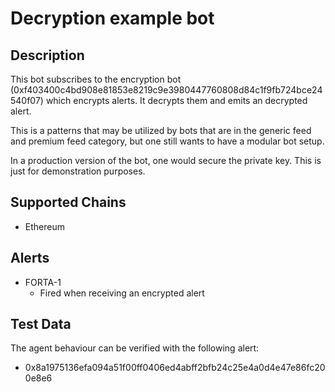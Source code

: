 # Decryption example bot

## Description

This bot subscribes to the encryption bot (0xf403400c4bd908e81853e8219c9e3980447760808d84c1f9fb724bce24540f07) which encrypts alerts. It decrypts them and emits an decrypted alert. 

This is a patterns that may be utilized by bots that are in the generic feed and premium feed category, but one still wants to have a modular bot setup. 

In a production version of the bot, one would secure the private key. This is just for demonstration purposes.

## Supported Chains

- Ethereum

## Alerts

- FORTA-1
  - Fired when receiving an encrypted alert

## Test Data

The agent behaviour can be verified with the following alert:

- 0x8a1975136efa094a51f00ff0406ed4abff2bfb24c25e4a0d4e47e86fc200e8e6
